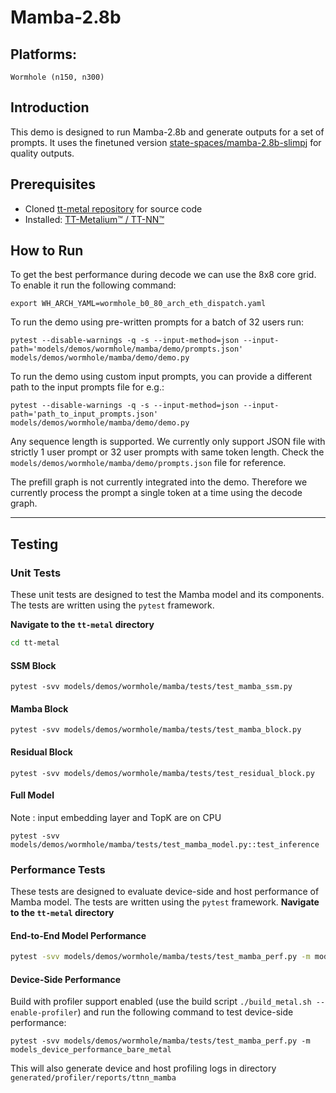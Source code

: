 # Mamba-2.8b

## Platforms:
    Wormhole (n150, n300)

## Introduction

This demo is designed to run Mamba-2.8b and generate outputs for a set of prompts. It uses the finetuned version [state-spaces/mamba-2.8b-slimpj](https://huggingface.co/state-spaces/mamba-2.8b-slimpj) for quality outputs.

## Prerequisites

- Cloned [tt-metal repository](https://github.com/tenstorrent/tt-metal) for source code
- Installed: [TT-Metalium™ / TT-NN™](https://github.com/tenstorrent/tt-metal/blob/main/INSTALLING.md)


## How to Run

To get the best performance during decode we can use the 8x8 core grid. To enable it run the following command:

```
export WH_ARCH_YAML=wormhole_b0_80_arch_eth_dispatch.yaml
```

To run the demo using pre-written prompts for a batch of 32 users run:

```
pytest --disable-warnings -q -s --input-method=json --input-path='models/demos/wormhole/mamba/demo/prompts.json' models/demos/wormhole/mamba/demo/demo.py
```

To run the demo using custom input prompts, you can provide a different path to the input prompts file for e.g.:

```
pytest --disable-warnings -q -s --input-method=json --input-path='path_to_input_prompts.json' models/demos/wormhole/mamba/demo/demo.py
```

Any sequence length is supported. We currently only support JSON file with strictly 1 user prompt or 32 user prompts with same token length. Check the `models/demos/wormhole/mamba/demo/prompts.json` file for reference.

The prefill graph is not currently integrated into the demo. Therefore we currently process the prompt a single token at a time using the decode graph.

---

## Testing

### Unit Tests

These unit tests are designed to test the Mamba model and its components. The tests are written using the `pytest` framework.

**Navigate to the `tt-metal` directory**
```bash
cd tt-metal
```

#### SSM Block

```
pytest -svv models/demos/wormhole/mamba/tests/test_mamba_ssm.py
```

#### Mamba Block

```
pytest -svv models/demos/wormhole/mamba/tests/test_mamba_block.py
```

#### Residual Block

```
pytest -svv models/demos/wormhole/mamba/tests/test_residual_block.py
```

#### Full Model

Note : input embedding layer and TopK are on CPU

```
pytest -svv models/demos/wormhole/mamba/tests/test_mamba_model.py::test_inference
```

### Performance Tests

These tests are designed to evaluate device-side and host performance of Mamba model. The tests are written using the `pytest` framework.
**Navigate to the `tt-metal` directory**

#### End-to-End Model Performance

```bash
pytest -svv models/demos/wormhole/mamba/tests/test_mamba_perf.py -m models_performance_bare_metal
```

#### Device-Side Performance

Build with profiler support enabled (use the build script `./build_metal.sh --enable-profiler`) and run the following command to test device-side performance:

```
pytest -svv models/demos/wormhole/mamba/tests/test_mamba_perf.py -m models_device_performance_bare_metal
```

This will also generate device and host profiling logs in directory `generated/profiler/reports/ttnn_mamba`
